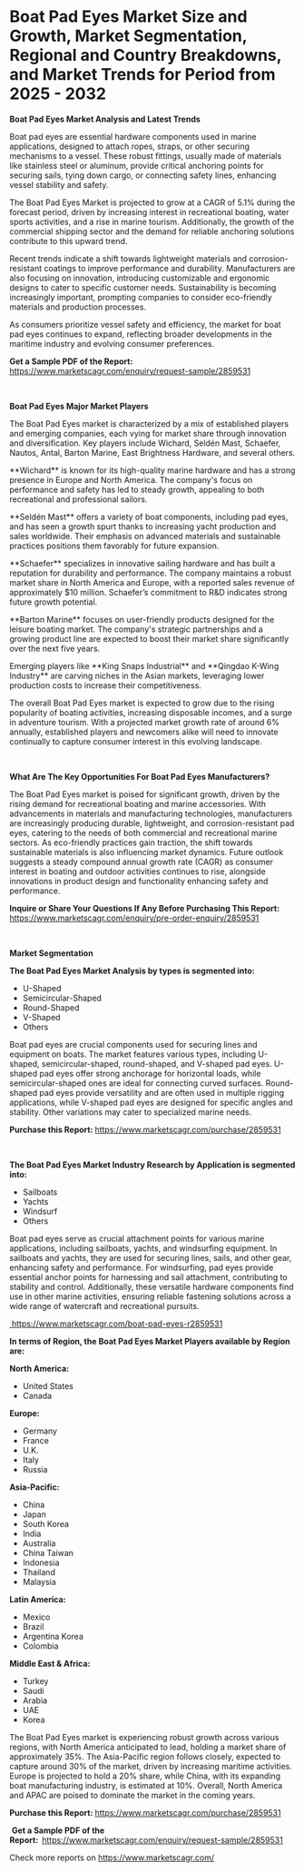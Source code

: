 <p><h1>Boat Pad Eyes Market Size and Growth, Market Segmentation, Regional and Country Breakdowns, and Market Trends for Period from 2025 -  2032</h1></p><p><strong>Boat Pad Eyes Market Analysis and Latest Trends</strong></p>
<p><p>Boat pad eyes are essential hardware components used in marine applications, designed to attach ropes, straps, or other securing mechanisms to a vessel. These robust fittings, usually made of materials like stainless steel or aluminum, provide critical anchoring points for securing sails, tying down cargo, or connecting safety lines, enhancing vessel stability and safety.</p><p>The Boat Pad Eyes Market is projected to grow at a CAGR of 5.1% during the forecast period, driven by increasing interest in recreational boating, water sports activities, and a rise in marine tourism. Additionally, the growth of the commercial shipping sector and the demand for reliable anchoring solutions contribute to this upward trend. </p><p>Recent trends indicate a shift towards lightweight materials and corrosion-resistant coatings to improve performance and durability. Manufacturers are also focusing on innovation, introducing customizable and ergonomic designs to cater to specific customer needs. Sustainability is becoming increasingly important, prompting companies to consider eco-friendly materials and production processes.</p><p>As consumers prioritize vessel safety and efficiency, the market for boat pad eyes continues to expand, reflecting broader developments in the maritime industry and evolving consumer preferences.</p></p>
<p><strong>Get a Sample PDF of the Report:&nbsp;</strong> <a href="https://www.marketscagr.com/enquiry/request-sample/2859531?utm_campaign=3308&utm_medium=2&utm_source=Github&utm_content=ia&utm_term=12032025&utm_id=boat-pad-eyes">https://www.marketscagr.com/enquiry/request-sample/2859531</a></p>
<p>&nbsp;</p>
<p><strong>Boat Pad Eyes Major Market Players</strong></p>
<p><p>The Boat Pad Eyes market is characterized by a mix of established players and emerging companies, each vying for market share through innovation and diversification. Key players include Wichard, Seldén Mast, Schaefer, Nautos, Antal, Barton Marine, East Brightness Hardware, and several others.</p><p>**Wichard** is known for its high-quality marine hardware and has a strong presence in Europe and North America. The company's focus on performance and safety has led to steady growth, appealing to both recreational and professional sailors.</p><p>**Seldén Mast** offers a variety of boat components, including pad eyes, and has seen a growth spurt thanks to increasing yacht production and sales worldwide. Their emphasis on advanced materials and sustainable practices positions them favorably for future expansion.</p><p>**Schaefer** specializes in innovative sailing hardware and has built a reputation for durability and performance. The company maintains a robust market share in North America and Europe, with a reported sales revenue of approximately $10 million. Schaefer’s commitment to R&D indicates strong future growth potential.</p><p>**Barton Marine** focuses on user-friendly products designed for the leisure boating market. The company's strategic partnerships and a growing product line are expected to boost their market share significantly over the next five years.</p><p>Emerging players like **King Snaps Industrial** and **Qingdao K-Wing Industry** are carving niches in the Asian markets, leveraging lower production costs to increase their competitiveness. </p><p>The overall Boat Pad Eyes market is expected to grow due to the rising popularity of boating activities, increasing disposable incomes, and a surge in adventure tourism. With a projected market growth rate of around 6% annually, established players and newcomers alike will need to innovate continually to capture consumer interest in this evolving landscape.</p></p>
<p>&nbsp;</p>
<p><strong>What Are The Key Opportunities For Boat Pad Eyes Manufacturers?</strong></p>
<p><p>The Boat Pad Eyes market is poised for significant growth, driven by the rising demand for recreational boating and marine accessories. With advancements in materials and manufacturing technologies, manufacturers are increasingly producing durable, lightweight, and corrosion-resistant pad eyes, catering to the needs of both commercial and recreational marine sectors. As eco-friendly practices gain traction, the shift towards sustainable materials is also influencing market dynamics. Future outlook suggests a steady compound annual growth rate (CAGR) as consumer interest in boating and outdoor activities continues to rise, alongside innovations in product design and functionality enhancing safety and performance.</p></p>
<p><strong>Inquire or Share Your Questions If Any Before Purchasing This Report:</strong> <a href="https://www.marketscagr.com/enquiry/pre-order-enquiry/2859531?utm_campaign=3308&utm_medium=2&utm_source=Github&utm_content=ia&utm_term=12032025&utm_id=boat-pad-eyes">https://www.marketscagr.com/enquiry/pre-order-enquiry/2859531</a></p>
<p>&nbsp;</p>
<p><strong>Market Segmentation</strong></p>
<p><strong>The Boat Pad Eyes Market Analysis by types is segmented into:</strong></p>
<p><ul><li>U-Shaped</li><li>Semicircular-Shaped</li><li>Round-Shaped</li><li>V-Shaped</li><li>Others</li></ul></p>
<p><p>Boat pad eyes are crucial components used for securing lines and equipment on boats. The market features various types, including U-shaped, semicircular-shaped, round-shaped, and V-shaped pad eyes. U-shaped pad eyes offer strong anchorage for horizontal loads, while semicircular-shaped ones are ideal for connecting curved surfaces. Round-shaped pad eyes provide versatility and are often used in multiple rigging applications, while V-shaped pad eyes are designed for specific angles and stability. Other variations may cater to specialized marine needs.</p></p>
<p><strong>Purchase this Report:&nbsp;</strong><a href="https://www.marketscagr.com/purchase/2859531?utm_campaign=3308&utm_medium=2&utm_source=Github&utm_content=ia&utm_term=12032025&utm_id=boat-pad-eyes">https://www.marketscagr.com/purchase/2859531</a></p>
<p>&nbsp;</p>
<p><strong>The Boat Pad Eyes Market Industry Research by Application is segmented into:</strong></p>
<p><ul><li>Sailboats</li><li>Yachts</li><li>Windsurf</li><li>Others</li></ul></p>
<p><p>Boat pad eyes serve as crucial attachment points for various marine applications, including sailboats, yachts, and windsurfing equipment. In sailboats and yachts, they are used for securing lines, sails, and other gear, enhancing safety and performance. For windsurfing, pad eyes provide essential anchor points for harnessing and sail attachment, contributing to stability and control. Additionally, these versatile hardware components find use in other marine activities, ensuring reliable fastening solutions across a wide range of watercraft and recreational pursuits.</p></p>
<p><a href="https://www.marketscagr.com/boat-pad-eyes-r2859531?utm_campaign=3308&utm_medium=2&utm_source=Github&utm_content=ia&utm_term=12032025&utm_id=boat-pad-eyes">&nbsp;https://www.marketscagr.com/boat-pad-eyes-r2859531</a></p>
<p><strong>In terms of Region, the Boat Pad Eyes Market Players available by Region are:</strong></p>
<p>
    <p> <strong> North America: </strong>
        <ul>
            <li>United States</li>
            <li>Canada</li>
        </ul>
        </p> 
    <p> <strong> Europe: </strong>
        <ul>
            <li>Germany</li>
            <li>France</li>
            <li>U.K.</li>
            <li>Italy</li>
            <li>Russia</li>
        </ul>
        </p> 
    <p> <strong> Asia-Pacific: </strong>
        <ul>
            <li>China</li>
            <li>Japan</li>
            <li>South Korea</li>
            <li>India</li>
            <li>Australia</li>
            <li>China Taiwan</li>
            <li>Indonesia</li>
            <li>Thailand</li>
            <li>Malaysia</li>
        </ul>
        </p> 
    <p> <strong> Latin America: </strong>
        <ul>
            <li>Mexico</li>
            <li>Brazil</li>
            <li>Argentina Korea</li>
            <li>Colombia</li>
        </ul>
        </p> 
    <p> <strong> Middle East & Africa: </strong>
        <ul>
            <li>Turkey</li>
            <li>Saudi</li>
            <li>Arabia</li>
            <li>UAE</li>
            <li>Korea</li>
        </ul>
    </p>
    </p>
<p><p>The Boat Pad Eyes market is experiencing robust growth across various regions, with North America anticipated to lead, holding a market share of approximately 35%. The Asia-Pacific region follows closely, expected to capture around 30% of the market, driven by increasing maritime activities. Europe is projected to hold a 20% share, while China, with its expanding boat manufacturing industry, is estimated at 10%. Overall, North America and APAC are poised to dominate the market in the coming years.</p></p>
<p><strong>Purchase this Report: </strong><a href="https://www.marketscagr.com/purchase/2859531?utm_campaign=3308&utm_medium=2&utm_source=Github&utm_content=ia&utm_term=12032025&utm_id=boat-pad-eyes">https://www.marketscagr.com/purchase/2859531</a></p>
<p>&nbsp;<strong>Get a Sample PDF of the Report:&nbsp;&nbsp;</strong><a href="https://www.marketscagr.com/enquiry/request-sample/2859531?utm_campaign=3308&utm_medium=2&utm_source=Github&utm_content=ia&utm_term=12032025&utm_id=boat-pad-eyes">https://www.marketscagr.com/enquiry/request-sample/2859531</a></p>
<p><strong></strong></p>
<p>Check more reports on <a href="https://www.marketscagr.com/?utm_campaign=3308&utm_medium=2&utm_source=Github&utm_content=ia&utm_term=12032025&utm_id=boat-pad-eyes">https://www.marketscagr.com/</a></p>